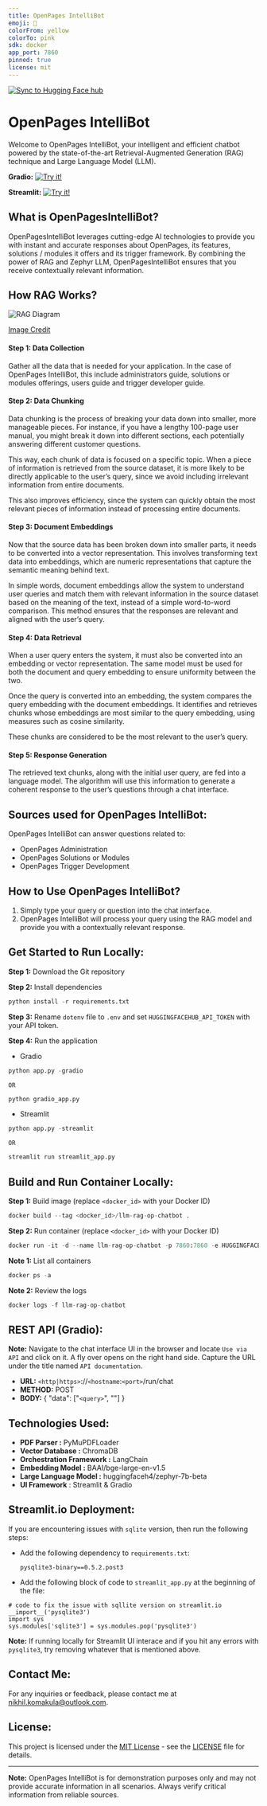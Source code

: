 ```yaml
---
title: OpenPages IntelliBot
emoji: 🤖
colorFrom: yellow
colorTo: pink
sdk: docker
app_port: 7860
pinned: true
license: mit
---
```

[![Sync to Hugging Face hub](https://github.com/nikhilkomakula/llm-rag-op-chatbot/actions/workflows/main.yml/badge.svg)](https://github.com/nikhilkomakula/llm-rag-op-chatbot/actions/workflows/main.yml)

# OpenPages IntelliBot

Welcome to OpenPages IntelliBot, your intelligent and efficient chatbot powered by the state-of-the-art Retrieval-Augmented Generation (RAG) technique and Large Language Model (LLM).

**Gradio:** [![Try it!](https://img.shields.io/badge/Try_it!-blue.svg)](https://huggingface.co/spaces/nikhilkomakula/llm-rag-op-chatbot)

**Streamlit:** [![Try it!](https://img.shields.io/badge/Try_it!-blue.svg)](https://nk-openpages-intellibot.streamlit.app)


## What is OpenPagesIntelliBot?

OpenPagesIntelliBot leverages cutting-edge AI technologies to provide you with instant and accurate responses about OpenPages, its features, solutions / modules it offers and its trigger framework. By combining the power of RAG and Zephyr LLM, OpenPagesIntelliBot ensures that you receive contextually relevant information.

## How RAG Works?

![RAG Diagram](images/RAG_workflow.png)

[Image Credit](https://huggingface.co/learn/cookbook/en/rag_evaluation)

#### Step 1: Data Collection

Gather all the data that is needed for your application. In the case of OpenPages IntelliBot, this include administrators guide, solutions or modules offerings, users guide and trigger developer guide.

#### Step 2: Data Chunking

Data chunking is the process of breaking your data down into smaller, more manageable pieces. For instance, if you have a lengthy 100-page user manual, you might break it down into different sections, each potentially answering different customer questions.

This way, each chunk of data is focused on a specific topic. When a piece of information is retrieved from the source dataset, it is more likely to be directly applicable to the user’s query, since we avoid including irrelevant information from entire documents.

This also improves efficiency, since the system can quickly obtain the most relevant pieces of information instead of processing entire documents.

#### Step 3: Document Embeddings

Now that the source data has been broken down into smaller parts, it needs to be converted into a vector representation. This involves transforming text data into embeddings, which are numeric representations that capture the semantic meaning behind text.

In simple words, document embeddings allow the system to understand user queries and match them with relevant information in the source dataset based on the meaning of the text, instead of a simple word-to-word comparison. This method ensures that the responses are relevant and aligned with the user’s query.

#### Step 4: Data Retrieval

When a user query enters the system, it must also be converted into an embedding or vector representation. The same model must be used for both the document and query embedding to ensure uniformity between the two.

Once the query is converted into an embedding, the system compares the query embedding with the document embeddings. It identifies and retrieves chunks whose embeddings are most similar to the query embedding, using measures such as cosine similarity.

These chunks are considered to be the most relevant to the user’s query.

#### Step 5: Response Generation

The retrieved text chunks, along with the initial user query, are fed into a language model. The algorithm will use this information to generate a coherent response to the user’s questions through a chat interface.

## Sources used for OpenPages IntelliBot:

OpenPages IntelliBot can answer questions related to:

- OpenPages Administration
- OpenPages Solutions or Modules
- OpenPages Trigger Development

## How to Use OpenPages IntelliBot?

1. Simply type your query or question into the chat interface.
2. OpenPages IntelliBot will process your query using the RAG model and provide you with a contextually relevant response.

## Get Started to Run Locally:

**Step 1:** Download the Git repository

**Step 2:** Install dependencies

```python
python install -r requirements.txt
```

**Step 3:** Rename `dotenv` file to `.env` and set `HUGGINGFACEHUB_API_TOKEN` with your API token.

**Step 4:** Run the application

* Gradio

```python
python app.py -gradio
```

    OR

```python
python gradio_app.py
```

* Streamlit

```python
python app.py -streamlit
```

    OR

```python
streamlit run streamlit_app.py
```

## Build and Run Container Locally:

**Step 1:** Build image (replace `<docker_id>` with your Docker ID)

```python
docker build --tag <docker_id>/llm-rag-op-chatbot .
```

**Step 2:** Run container (replace `<docker_id>` with your Docker ID)

```python
docker run -it -d --name llm-rag-op-chatbot -p 7860:7860 -e HUGGINGFACEHUB_API_TOKEN=<api_token> <docker_id>/llm-rag-op-chatbot:latest
```

**Note 1:** List all containers

```python
docker ps -a
```

**Note 2:** Review the logs

```python
docker logs -f llm-rag-op-chatbot
```

## REST API (Gradio):

**Note:** Navigate to the chat interface UI in the browser and locate `Use via API` and click on it. A fly over opens on the right hand side. Capture the URL under the title named `API documentation`.

* **URL:** `<http|https>`://`<hostname`:`<port>`/run/chat
* **METHOD:** POST
* **BODY:** { "data": ["`<query>`", ""] }

## Technologies Used:

* **PDF Parser :** PyMuPDFLoader
* **Vector Database :** ChromaDB
* **Orchestration Framework :** LangChain
* **Embedding Model :** BAAI/bge-large-en-v1.5
* **Large Language Model :** huggingfaceh4/zephyr-7b-beta
* **UI Framework** : Streamlit & Gradio

## Streamlit.io Deployment:

If you are encountering issues with `sqlite` version, then run the following steps:

* Add the following dependency to `requirements.txt`:

    `pysqlite3-binary==0.5.2.post3`

* Add the following block of code to `streamlit_app.py` at the beginning of the file:

```
# code to fix the issue with sqllite version on streamlit.io
__import__('pysqlite3')
import sys
sys.modules['sqlite3'] = sys.modules.pop('pysqlite3')
```

**Note:** If running locally for Streamlit UI interace and if you hit any errors with `pysqlite3`, try removing whatever that is mentioned above.

## Contact Me:

For any inquiries or feedback, please contact me at [nikhil.komakula@outlook.com](mailto:nikhil.komakula@outlook.com).

## License:

This project is licensed under the [MIT License](https://opensource.org/licenses/MIT) - see the [LICENSE](LICENSE) file for details.

---

**Note:** OpenPages IntelliBot is for demonstration purposes only and may not provide accurate information in all scenarios. Always verify critical information from reliable sources.

